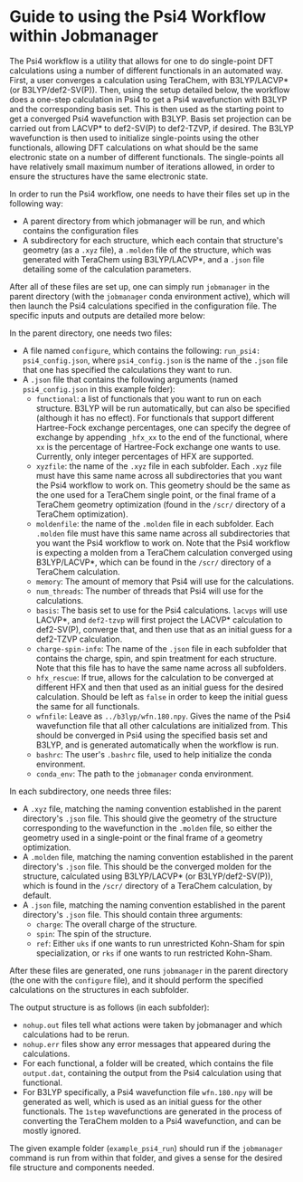 # Guide to using the Psi4 Workflow within Jobmanager

The Psi4 workflow is a utility that allows for one to do single-point DFT calculations using a number of different functionals in an automated way. First, a user converges a calculation using TeraChem, with B3LYP/LACVP* (or B3LYP/def2-SV(P)). Then, using the setup detailed below, the workflow does a one-step calculation in Psi4 to get a Psi4 wavefunction with B3LYP and the corresponding basis set. This is then used as the starting point to get a converged Psi4 wavefunction with B3LYP. Basis set projection can be carried out from LACVP* to def2-SV(P) to def2-TZVP, if desired. The B3LYP wavefunction is then used to initialize single-points using the other functionals, allowing DFT calculations on what should be the same electronic state on a number of different functionals. The single-points all have relatively small maximum number of iterations allowed, in order to ensure the structures have the same electronic state.

In order to run the Psi4 workflow, one needs to have their files set up in the following way:
 - A parent directory from which jobmanager will be run, and which contains the configuration files
 - A subdirectory for each structure, which each contain that structure's geometry (as a `.xyz` file), a `.molden` file of the structure, which was generated with TeraChem using B3LYP/LACVP*, and a `.json` file detailing some of the calculation parameters.

After all of these files are set up, one can simply run `jobmanager` in the parent directory (with the `jobmanager` conda environment active), which will then launch the Psi4 calculations specified in the configuration file. The specific inputs and outputs are detailed more below:

In the parent directory, one needs two files:
 - A file named `configure`, which contains the following: `run_psi4: psi4_config.json`, where `psi4_config.json` is the name of the `.json` file that one has specified the calculations they want to run.
 - A `.json` file that contains the following arguments (named `psi4_config.json` in this example folder):
   - `functional`: a list of functionals that you want to run on each structure. B3LYP will be run automatically, but can also be specified (although it has no effect). For functionals that support different Hartree-Fock exchange percentages, one can specify the degree of exchange by appending `_hfx_xx` to the end of the functional, where `xx` is the percentage of Hartree-Fock exchange one wants to use. Currently, only integer percentages of HFX are supported.
   - `xyzfile`: the name of the `.xyz` file in each subfolder. Each `.xyz` file must have this same name across all subdirectories that you want the Psi4 workflow to work on. This geometry should be the same as the one used for a TeraChem single point, or the final frame of a TeraChem geometry optimization (found in the `/scr/` directory of a TeraChem optimization).
   - `moldenfile`: the name of the `.molden` file in each subfolder. Each `.molden` file must have this same name across all subdirectories that you want the Psi4 workflow to work on. Note that the Psi4 workflow is expecting a molden from a TeraChem calculation converged using B3LYP/LACVP*, which can be found in the `/scr/` directory of a TeraChem calculation.
   - `memory`: The amount of memory that Psi4 will use for the calculations.
   - `num_threads`: The number of threads that Psi4 will use for the calculations.
   - `basis`: The basis set to use for the Psi4 calculations. `lacvps` will use LACVP*, and `def2-tzvp` will first project the LACVP* calculation to def2-SV(P), converge that, and then use that as an initial guess for a def2-TZVP calculation.
   - `charge-spin-info`: The name of the `.json` file in each subfolder that contains the charge, spin, and spin treatment for each structure. Note that this file has to have the same name across all subfolders.
   - `hfx_rescue`: If true, allows for the calculation to be converged at different HFX and then that used as an initial guess for the desired calculation. Should be left as `false` in order to keep the initial guess the same for all functionals.
   - `wfnfile`: Leave as `../b3lyp/wfn.180.npy`. Gives the name of the Psi4 wavefunction file that all other calculations are initialized from. This should be converged in Psi4 using the specified basis set and B3LYP, and is generated automatically when the workflow is run.
   - `bashrc`: The user's `.bashrc` file, used to help initialize the conda environment.
   - `conda_env`: The path to the `jobmanager` conda environment.

In each subdirectory, one needs three files:
 - A `.xyz` file, matching the naming convention established in the parent directory's `.json` file. This should give the geometry of the structure corresponding to the wavefunction in the `.molden` file, so either the geometry used in a single-point or the final frame of a geometry optimization.
 - A `.molden` file, matching the naming convention established in the parent directory's `.json` file. This should be the converged molden for the structure, calculated using B3LYP/LACVP* (or B3LYP/def2-SV(P)), which is found in the `/scr/` directory of a TeraChem calculation, by default.
 - A `.json` file, matching the naming convention established in the parent directory's `.json` file. This should contain three arguments:
    - `charge`: The overall charge of the structure.
    - `spin`: The spin of the structure.
    - `ref`: Either `uks` if one wants to run unrestricted Kohn-Sham for spin specialization, or `rks` if one wants to run restricted Kohn-Sham.

After these files are generated, one runs `jobmanager` in the parent directory (the one with the `configure` file), and it should perform the specified calculations on the structures in each subfolder.

The output structure is as follows (in each subfolder):
 - `nohup.out` files tell what actions were taken by jobmanager and which calculations had to be rerun.
 - `nohup.err` files show any error messages that appeared during the calculations.
 - For each functional, a folder will be created, which contains the file `output.dat`, containing the output from the Psi4 calculation using that functional.
 - For B3LYP specifically, a Psi4 wavefunction file `wfn.180.npy` will be generated as well, which is used as an initial guess for the other functionals. The `1step` wavefunctions are generated in the process of converting the TeraChem molden to a Psi4 wavefunction, and can be mostly ignored.

The given example folder (`example_psi4_run`) should run if the `jobmanager` command is run from within that folder, and gives a sense for the desired file structure and components needed.
